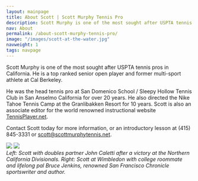 ```yaml
---
layout: mainpage
title: About Scott | Scott Murphy Tennis Pro
description: Scott Murphy is one of the most sought after USPTA tennis pros in California. He is a top ranked senior open player and former multi-sport athlete at Cal Berkeley.
nav: About
permalink: /about-scott-murphy-tennis-pro/
image: "/images/scott-at-the-water.jpg"
navweight: 1
tags: navpage
---
```


Scott Murphy is one of the most sought after USPTA tennis pros in California. He is a top ranked senior open player and former multi-sport athlete at Cal Berkeley.

He was the head tennis pro at San Domenico School / Sleepy Hollow Tennis Club in San Anselmo California for over 20 years. He also directed the Nike Tahoe Tennis Camp at the Granlibakken Resort for 10 years. Scott is also an associate editor for the world renowned instructional website [TennisPlayer.net](https://www.tennisplayer.net).

Contact Scott today for more information, or an introductory lesson at (415) 845-3331 or [scott@scottmurphytennis.net](mailto:scottmurphytennis.net).

<div class="gallery-box">
  <div class="gallery">
    <img src="{% if site.env == "prod" %}{{ site.prod_url}}{% else %}{{site.dev_url}}{% endif %}/images/scott-and-johnc.jpg">
    <img src="{% if site.env == "prod" %}{{ site.prod_url}}{% else %}{{site.dev_url}}{% endif %}/images/scott-and-bruce.jpg">
  </div>
</div>
<em>Left: Scott with doubles partner John Caletti after a victory at the Northern California Divisionals. Right: Scott at Wimbledon with college roommate and lifelong pal Bruce Jenkins, renowned San Francisco Chronicle sportswriter and author.</em>

